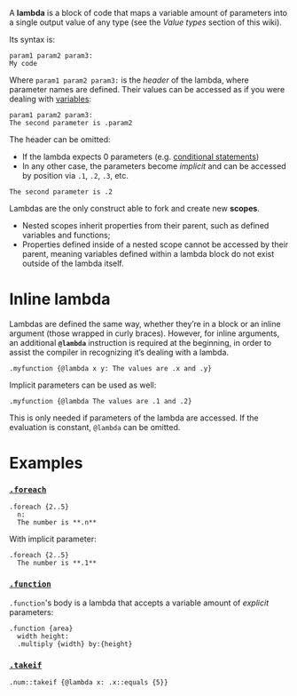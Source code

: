 A **lambda** is a block of code that maps a variable amount of parameters into a single output value of any type (see the *Value types* section of this wiki).

Its syntax is:

```
param1 param2 param3:
My code
```

Where `param1 param2 param3:` is the *header* of the lambda, where parameter names are defined. Their values can be accessed as if you were dealing with [variables](variables):

```
param1 param2 param3:
The second parameter is .param2
```

The header can be omitted:
- If the lambda expects 0 parameters (e.g. [conditional statements](conditional-statements))
- In any other case, the parameters become *implicit* and can be accessed by position via `.1`, `.2`, `.3`, etc.

```
The second parameter is .2
```

Lambdas are the only construct able to fork and create new **scopes**. 
- Nested scopes inherit properties from their parent, such as defined variables and functions;
- Properties defined inside of a nested scope cannot be accessed by their parent, meaning variables defined within a lambda block do not exist outside of the lambda itself.

# Inline lambda
Lambdas are defined the same way, whether they’re in a block or an inline argument (those wrapped in curly braces). However, for inline arguments, an additional **`@lambda`** instruction is required at the beginning, in order to assist the compiler in recognizing it’s dealing with a lambda.

```
.myfunction {@lambda x y: The values are .x and .y}
```

Implicit parameters can be used as well:

```
.myfunction {@lambda The values are .1 and .2}
```

This is only needed if parameters of the lambda are accessed. If the evaluation is constant, `@lambda` can be omitted.

# Examples

### [`.foreach`](loops)

```
.foreach {2..5}
  n:
  The number is **.n**
```

With implicit parameter:

```
.foreach {2..5}
  The number is **.1**
```

### [`.function`](declaring-functions)

`.function`'s body is a lambda that accepts a variable amount of *explicit* parameters:

```
.function {area}
  width height:
  .multiply {width} by:{height}
```

### [`.takeif`](none#operations)

```
.num::takeif {@lambda x: .x::equals {5}}
```